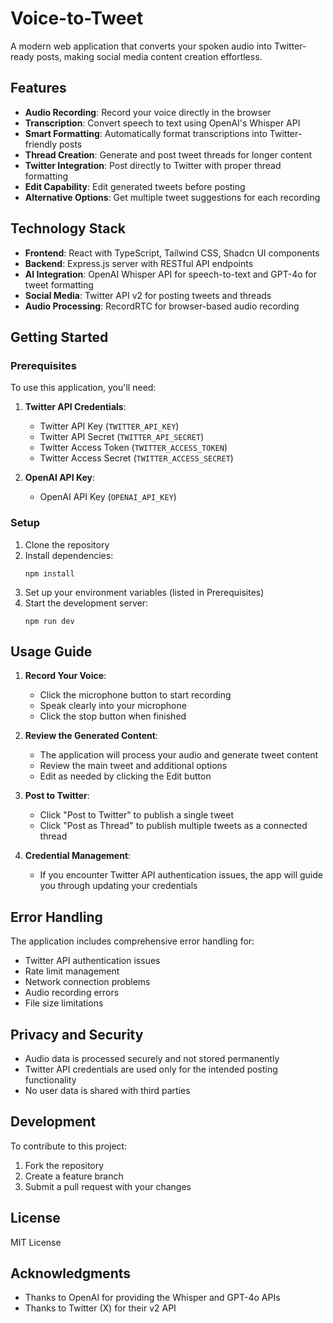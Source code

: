 # Voice-to-Tweet

A modern web application that converts your spoken audio into Twitter-ready posts, making social media content creation effortless.

## Features

- **Audio Recording**: Record your voice directly in the browser
- **Transcription**: Convert speech to text using OpenAI's Whisper API
- **Smart Formatting**: Automatically format transcriptions into Twitter-friendly posts
- **Thread Creation**: Generate and post tweet threads for longer content
- **Twitter Integration**: Post directly to Twitter with proper thread formatting
- **Edit Capability**: Edit generated tweets before posting
- **Alternative Options**: Get multiple tweet suggestions for each recording

## Technology Stack

- **Frontend**: React with TypeScript, Tailwind CSS, Shadcn UI components
- **Backend**: Express.js server with RESTful API endpoints
- **AI Integration**: OpenAI Whisper API for speech-to-text and GPT-4o for tweet formatting
- **Social Media**: Twitter API v2 for posting tweets and threads
- **Audio Processing**: RecordRTC for browser-based audio recording

## Getting Started

### Prerequisites

To use this application, you'll need:

1. **Twitter API Credentials**:
   - Twitter API Key (`TWITTER_API_KEY`)
   - Twitter API Secret (`TWITTER_API_SECRET`) 
   - Twitter Access Token (`TWITTER_ACCESS_TOKEN`)
   - Twitter Access Secret (`TWITTER_ACCESS_SECRET`)

2. **OpenAI API Key**:
   - OpenAI API Key (`OPENAI_API_KEY`)

### Setup

1. Clone the repository
2. Install dependencies:
   ```
   npm install
   ```
3. Set up your environment variables (listed in Prerequisites)
4. Start the development server:
   ```
   npm run dev
   ```

## Usage Guide

1. **Record Your Voice**:
   - Click the microphone button to start recording
   - Speak clearly into your microphone
   - Click the stop button when finished

2. **Review the Generated Content**:
   - The application will process your audio and generate tweet content
   - Review the main tweet and additional options
   - Edit as needed by clicking the Edit button

3. **Post to Twitter**:
   - Click "Post to Twitter" to publish a single tweet
   - Click "Post as Thread" to publish multiple tweets as a connected thread

4. **Credential Management**:
   - If you encounter Twitter API authentication issues, the app will guide you through updating your credentials

## Error Handling

The application includes comprehensive error handling for:

- Twitter API authentication issues
- Rate limit management
- Network connection problems
- Audio recording errors
- File size limitations

## Privacy and Security

- Audio data is processed securely and not stored permanently
- Twitter API credentials are used only for the intended posting functionality
- No user data is shared with third parties

## Development

To contribute to this project:

1. Fork the repository
2. Create a feature branch
3. Submit a pull request with your changes

## License

MIT License

## Acknowledgments

- Thanks to OpenAI for providing the Whisper and GPT-4o APIs
- Thanks to Twitter (X) for their v2 API
